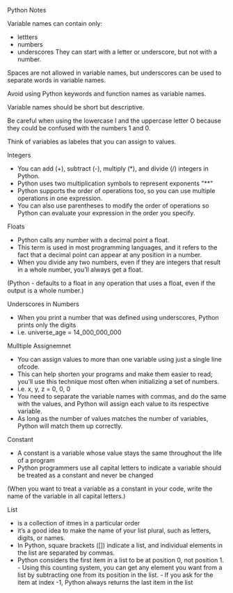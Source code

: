 Python Notes

Variable names can contain only:
- lettters
- numbers
- underscores
They can start with a letter or underscore, but not with a number.

Spaces are not allowed in variable names, but underscores can be used to separate words in variable names.

Avoid using Python keywords and function names as variable names.

Variable names should be short but descriptive.

Be careful when using the lowercase l and the uppercase letter O because they could be confused with the numbers 1 and 0.

Think of variables as labeles that you can assign to values.

Integers 
- You can add (+), subtract (-), multiply (*), and divide (/) integers in Python.
- Python uses two multiplication symbols to represent exponents "**"
- Python supports the order of operations too, so you can use multiple operations in one expression. 
- You can also use parentheses to modify the order of operations so Python can evaluate your expression in the order you specify.


Floats 
- Python calls any number with a decimal point a float. 
- This term is used in most programming languages, and it refers to the fact that a decimal point can appear at any position in a number.
- When you divide any two numbers, even if they are integers that result in a whole number, you’ll always get a float. 

(Python - defaults to a float in any operation that uses a float, even if the output is a whole number.)

Underscores in Numbers 
- When you print a number that was defined using underscores, Python prints only the digits 
- i.e. universe_age = 14_000_000_000

Mulltiple Assignemnet 
- You can assign values to more than one variable using just a single line ofcode. 
- This can help shorten your programs and make them easier to read; you’ll use this technique most often when initializing a set of numbers.
- i.e. x, y, z = 0, 0, 0
- You need to separate the variable names with commas, and do the same with the values, and Python will assign each value to its respective variable.
- As long as the number of values matches the number of variables, Python will match them up correctly.


Constant 
- A constant is a variable whose value stays the same throughout the life of a program
- Python programmers use all capital letters to indicate a variable should be treated as a constant and never be changed

(When you want to treat a variable as a constant in your code, write the name of the variable in all capital letters.)


List
- is a collection of itmes in a particular order
- it’s a good idea to make the name of your list plural, such as letters, digits, or names.
- In Python, square brackets ([]) indicate a list, and individual elements in the list are separated by commas.
- Python considers the first item in a list to be at position 0, not position 1.
        - Using this counting system, you can get any element you want from a list by subtracting one from its position in the list.
        - If you ask for the item at index -1, Python always returns the last item in the list
